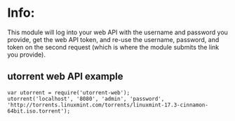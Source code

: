 # Info: #
This module will log into your web API with the username and password you provide, get the web API token, and re-use the username, password, and token on the second request (which is where the module submits the link you provide).

## utorrent web API example ##
```
var utorrent = require('utorrent-web');
utorrent('localhost', '8080', 'admin', 'password', 'http://torrents.linuxmint.com/torrents/linuxmint-17.3-cinnamon-64bit.iso.torrent');
```
[Link to npm package]: ('https://www.npmjs.com/package/utorrent-web')
